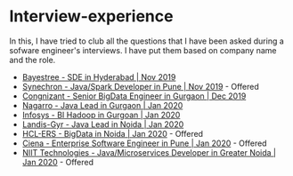 # Interview-experience
In this, I have tried to club all the questions that I have been asked during a sofware engineer's interviews. I have put them based on company name and the role.

* [Bayestree - SDE in Hyderabad | Nov 2019](https://github.com/thedevd/interview-experience/tree/master/bayestree)
* [Synechron - Java/Spark Developer in Pune | Nov 2019](https://github.com/thedevd/interview-experience/tree/master/Synechron) - Offered
* [Congnizant - Senior BigData Engineer in Gurgaon | Dec 2019](https://github.com/thedevd/interview-experience/tree/master/cognizant)
* [Nagarro - Java Lead in Gurgaon | Jan 2020](https://github.com/thedevd/interview-experience/tree/master/nagarro)
* [Infosys - BI Hadoop in Gurgoan | Jan 2020](https://github.com/thedevd/interview-experience/tree/master/infosys)
* [Landis-Gyr - Java Lead in Noida | Jan 2020](https://github.com/thedevd/interview-experience/tree/master/landis-gyr)
* [HCL-ERS - BigData in Noida | Jan 2020](https://github.com/thedevd/interview-experience/tree/master/hcl) - Offered
* [Ciena - Enterprise Software Engineer in Pune | Jan 2020](https://github.com/thedevd/interview-experience/tree/master/ciena) - Offered
* [NIIT Technologies - Java/Microservices Developer in Greater Noida | Jan 2020](https://github.com/thedevd/interview-experience/tree/master/niit) - Offered
